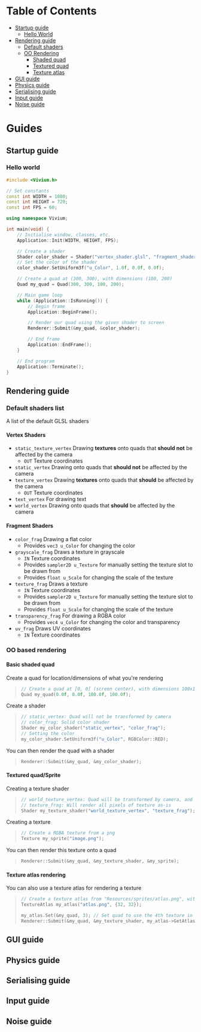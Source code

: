 # Table of Contents

- [ Startup guide ](#StartupGuide)
    - [ Hello World ](#HelloWorld)
- [ Rendering guide ](#RenderingGuide)
    - [ Default shaders ](#DefaultShadersList)
    - [ OO Rendering ](#OOBasedRendering)
        - [ Shaded quad ](#ShadedQuadRendering)
		- [ Textured quad ](#TexturedQuadRendering)
		- [ Texture atlas ](#TextureAtlasRendering)
- [ GUI guide ](#GUIGuide)
- [ Physics guide ](#PhysicsGuide)
- [ Serialising guide ](#SerialisingGuide)
- [ Input guide ](#InputGuide)
- [ Noise guide ](#NoiseGuide)

# Guides
<a name="StartupGuide"></a>
## Startup guide
<a name="HelloWorld"></a>
### Hello world

```c++
#include <Vivium.h>

// Set constants
const int WIDTH = 1080;
const int HEIGHT = 720;
const int FPS = 60;

using namespace Vivium;

int main(void) {
	// Initialise window, classes, etc.
	Application::Init(WIDTH, HEIGHT, FPS);

	// Create a shader
	Shader color_shader = Shader("vertex_shader.glsl", "fragment_shader.glsl");
	// Set the color of the shader
	color_shader.SetUniform3f("u_Color", 1.0f, 0.0f, 0.0f);

	// Create a quad at (300, 300), with dimensions (100, 200)
	Quad my_quad = Quad(300, 300, 100, 200);

	// Main game loop
	while (Application::IsRunning()) {
		// Begin frame
		Application::BeginFrame();

		// Render our quad using the given shader to screen
		Renderer::Submit(&my_quad, &color_shader);

		// End frame
		Application::EndFrame();
	}

	// End program
	Application::Terminate();
}
```

<a name="RenderingGuide"></a>
## Rendering guide
<a name="DefaultShadersList"></a>
### Default shaders list
A list of the default GLSL shaders
#### Vertex Shaders
- `static_texture_vertex` Drawing **textures** onto quads that **should not** be affected by the camera
    - `OUT` Texture coordinates
- `static_vertex` Drawing onto quads that **should not** be affected by the camera
- `texture_vertex` Drawing **textures** onto quads that **should** be affected by the camera
    - `OUT` Texture coordinates
- `text_vertex` For drawing text
- `world_vertex` Drawing onto quads that **should** be affected by the camera

#### Fragment Shaders
- `color_frag` Drawing a flat color
    - Provides `vec3 u_Color` for changing the color
- `grayscale_frag` Draws a texture in grayscale
    - `IN` Texture coordinates
    - Provides `sampler2D u_Texture` for manually setting the texture slot to be drawn from
	- Provides `float u_Scale` for changing the scale of the texture
- `texture_frag` Draws a texture
    - `IN` Texture coordinates
    - Provides `sampler2D u_Texture` for manually setting the texture slot to be drawn from
	- Provides `float u_Scale` for changing the scale of the texture
- `transparency_frag` For drawing a RGBA color
    - Provides `vec4 u_Color` for changing the color and transparency
- `uv_frag` Draws UV coordinates
    - `IN` Texture coordinates

<a name="OOBasedRendering"></a>
### OO based rendering
<a name="ShadedQuadRendering"></a>
#### Basic shaded quad
Create a quad for location/dimensions of what you're rendering
>```c++
>// Create a quad at [0, 0] (screen center), with dimensions 100x100px
>Quad my_quad(0.0f, 0.0f, 100.0f, 100.0f);
>```

Create a shader
>```c++
>// static_vertex: Quad will not be transformed by camera
>// color_frag: Solid color shader
>Shader my_color_shader("static_vertex", "color_frag");
> // Setting the color
>my_color_shader.SetUniform3f("u_Color", RGBColor::RED);
>```

You can then render the quad with a shader
>```c++
>Renderer::Submit(&my_quad, &my_color_shader);
>```

<a name="TexturedQuadRendering"></a>
#### Textured quad/Sprite

Creating a texture shader
>```c++
>// world_texture_vertex: Quad will be transformed by camera, and texture coords are made available to texture_frag
>// texture_frag: Will render all pixels of texture as-is
>Shader my_texture_shader("world_texture_vertex", "texture_frag");
>```
Creating a texture
>```c++
>// Create a RGBA texture from a png
>Texture my_sprite("image.png");
>```

You can then render this texture onto a quad
>```c++
>Renderer::Submit(&my_quad, &my_texture_shader, &my_sprite);
>```

<a name="TextureAtlasRendering"></a>
#### Texture atlas rendering
You can also use a texture atlas for rendering a texture
>```c++
>// Create a texture atlas from "Resources/sprites/atlas.png", with 32x32px for each sprite
>TextureAtlas my_atlas("atlas.png", {32, 32});
>
>my_atlas.Set(&my_quad, 3); // Set quad to use the 4th texture in the atlas
>Renderer::Submit(&my_quad, &my_texture_shader, my_atlas->GetAtlas().get());
>```

<a name="GUIGuide"></a>
## GUI guide
<a name="PhysicsGuide"></a>
## Physics guide
<a name="SerialisingGuide"></a>
## Serialising guide
<a name="InputGuide"></a>
## Input guide
<a name="NoiseGuide"></a>
## Noise guide

